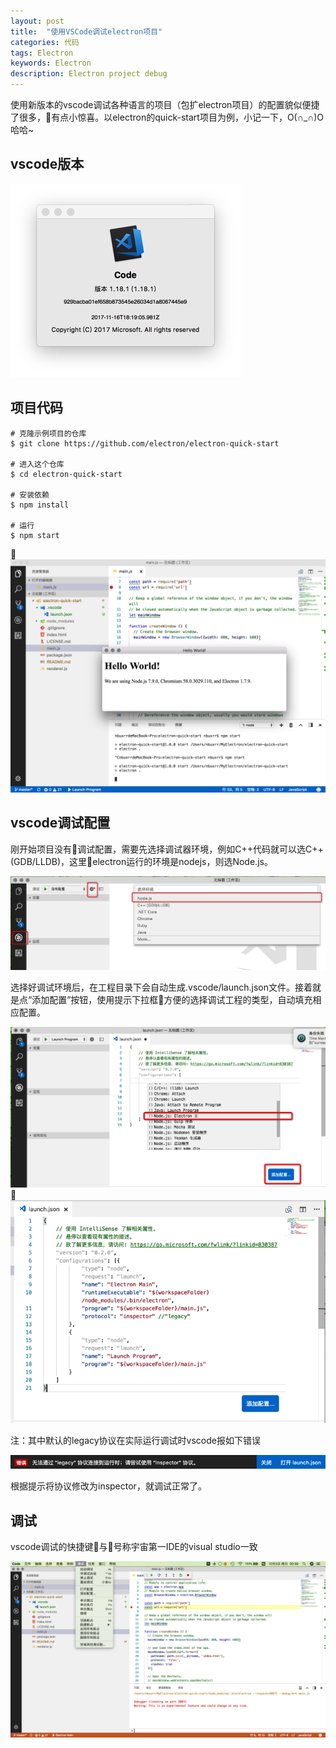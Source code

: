 ```yaml
---
layout: post
title:  "使用VSCode调试electron项目"
categories: 代码
tags: Electron
keywords: Electron
description: Electron project debug
---
```


使用新版本的vscode调试各种语言的项目（包扩electron项目）的配置貌似便捷了很多，有点小惊喜。以electron的quick-start项目为例，小记一下，O(∩_∩)O哈哈~
## vscode版本

![](/public/img/20171202/vscodeversion.png)

## 项目代码
```shell
# 克隆示例项目的仓库
$ git clone https://github.com/electron/electron-quick-start

# 进入这个仓库
$ cd electron-quick-start

# 安装依赖
$ npm install

# 运行
$ npm start
```
![](/public/img/20171202/project.png)

## vscode调试配置
刚开始项目没有调试配置，需要先选择调试器环境，例如C++代码就可以选C++(GDB/LLDB)，这里electron运行的环境是nodejs，则选Node.js。

![](/public/img/20171202/cfg1.png)

选择好调试环境后，在工程目录下会自动生成.vscode/launch.json文件。接着就是点“添加配置”按钮，使用提示下拉框方便的选择调试工程的类型，自动填充相应配置。

![](/public/img/20171202/cfg2.png)
![](/public/img/20171202/cfgfinish.png)

注：其中默认的legacy协议在实际运行调试时vscode报如下错误

![](/public/img/20171202/err.png)

根据提示将协议修改为inspector，就调试正常了。

## 调试
vscode调试的快捷键与号称宇宙第一IDE的visual studio一致

![](/public/img/20171202/debug.png)
